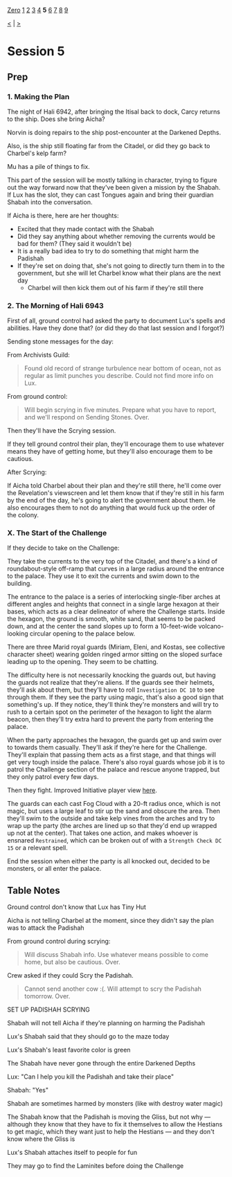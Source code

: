 [Zero](./Session0.md) [1](./Session1.md) [2](./Session2.md) [3](./Session3.md) [4](./Session4.md) **5** [6](./Session6.md) [7](./Session7.md) [8](./Session8.md) [9](./Session9.md)

[<](./Session4.md) | [>](./Session6.md)

# Session 5

## Prep

### 1. Making the Plan

The night of Hali 6942, after bringing the Itisal back to dock, Carcy returns to the ship. Does she bring Aicha?

Norvin is doing repairs to the ship post-encounter at the Darkened Depths.

Also, is the ship still floating far from the Citadel, or did they go back to Charbel's kelp farm?

Mu has a pile of things to fix.

This part of the session will be mostly talking in character, trying to figure out the way forward now that they've been given a mission by the Shabah. If Lux has the slot, they can cast Tongues again and bring their guardian Shabah into the conversation.

If Aicha is there, here are her thoughts:

- Excited that they made contact with the Shabah
- Did they say anything about whether removing the currents would be bad for them? (They said it wouldn't be)
- It is a really bad idea to try to do something that might harm the Padishah
- If they're set on doing that, she's not going to directly turn them in to the government, but she will let Charbel know what their plans are the next day
  - Charbel will then kick them out of his farm if they're still there

### 2. The Morning of Hali 6943

First of all, ground control had asked the party to document Lux's spells and abilities. Have they done that? (or did they do that last session and I forgot?)

Sending stone messages for the day:

From Archivists Guild:

> Found old record of strange turbulence near bottom of ocean, not as regular as limit punches you describe. Could not find more info on Lux.

From ground control:

> Will begin scrying in five minutes. Prepare what you have to report, and we'll respond on Sending Stones. Over.

Then they'll have the Scrying session.

If they tell ground control their plan, they'll encourage them to use whatever means they have of getting home, but they'll also encourage them to be cautious.

After Scrying:

If Aicha told Charbel about their plan and they're still there, he'll come over the Revelation's viewscreen and let them know that if they're still in his farm by the end of the day, he's going to alert the government about them. He also encourages them to not do anything that would fuck up the order of the colony.

### X. The Start of the Challenge

If they decide to take on the Challenge:

They take the currents to the very top of the Citadel, and there's a kind of roundabout-style off-ramp that curves in a large radius around the entrance to the palace. They use it to exit the currents and swim down to the building.

The entrance to the palace is a series of interlocking single-fiber arches at different angles and heights that connect in a single large hexagon at their bases, which acts as a clear delineator of where the Challenge starts. Inside the hexagon, the ground is smooth, white sand, that seems to be packed down, and at the center the sand slopes up to form a 10-feet-wide volcano-looking circular opening to the palace below.

There are three Marid royal guards (Miriam, Eleni, and Kostas, see collective character sheet) wearing golden ringed armor sitting on the sloped surface leading up to the opening. They seem to be chatting.

The difficulty here is not necessarily knocking the guards out, but having the guards not realize that they're aliens. If the guards see their helmets, they'll ask about them, but they'll have to roll `Investigation DC 10` to see through them. If they see the party using magic, that's also a good sign that something's up. If they notice, they'll think they're monsters and will try to rush to a certain spot on the perimeter of the hexagon to light the alarm beacon, then they'll try extra hard to prevent the party from entering the palace.

When the party approaches the hexagon, the guards get up and swim over to towards them casually. They'll ask if they're here for the Challenge. They'll explain that passing them acts as a first stage, and that things will get very tough inside the palace. There's also royal guards whose job it is to patrol the Challenge section of the palace and rescue anyone trapped, but they only patrol every few days.

Then they fight. Improved Initiative player view [here](https://www.improved-initiative.com/p/e3rh5kas).

The guards can each cast Fog Cloud with a 20-ft radius once, which is not magic, but uses a large leaf to stir up the sand and obscure the area. Then they'll swim to the outside and take kelp vines from the arches and try to wrap up the party (the arches are lined up so that they'd end up wrapped up not at the center). That takes one action, and makes whoever is ensnared `Restrained`, which can be broken out of with a `Strength Check DC 15` or a relevant spell.

End the session when either the party is all knocked out, decided to be monsters, or all enter the palace.

## Table Notes

Ground control don't know that Lux has Tiny Hut

Aicha is not telling Charbel at the moment, since they didn't say the plan was to attack the Padishah

From ground control during scrying:

> Will discuss Shabah info. Use whatever means possible to come home, but also be cautious. Over.

Crew asked if they could Scry the Padishah.

> Cannot send another cow :(. Will attempt to scry the Padishah tomorrow. Over.

SET UP PADISHAH SCRYING

Shabah will not tell Aicha if they're planning on harming the Padishah

Lux's Shabah said that they should go to the maze today

Lux's Shabah's least favorite color is green

The Shabah have never gone through the entire Darkened Depths

Lux: "Can I help you kill the Padishah and take their place"

Shabah: "Yes"

Shabah are sometimes harmed by monsters (like with destroy water magic)

The Shabah know that the Padishah is moving the Gliss, but not why — although they know that they have to fix it themselves to allow the Hestians to get magic, which they want just to help the Hestians — and they don't know where the Gliss is

Lux's Shabah attaches itself to people for fun

They may go to find the Laminites before doing the Challenge
